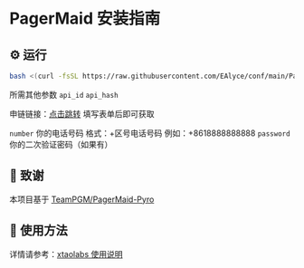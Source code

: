 

# PagerMaid 安装指南



## ⚙️ 运行

```bash
bash <(curl -fsSL https://raw.githubusercontent.com/EAlyce/conf/main/PagerMaid/RXsetup.sh)
````
所需其他参数
`api_id`
`api_hash`

申链链接：[点击跳转](https://my.telegram.org/auth)  填写表单后即可获取

`number` 你的电话号码 格式：+区号电话号码 例如：+8618888888888
`password` 你的二次验证密码（如果有）

## 🙏 致谢

本项目基于 [TeamPGM/PagerMaid-Pyro](https://github.com/TeamPGM/PagerMaid-Pyro) 


## 📖 使用方法

详情请参考：[xtaolabs 使用说明](https://xtaolabs.com/#/README)

